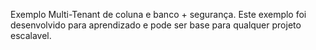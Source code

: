 Exemplo Multi-Tenant de coluna e banco + segurança. Este exemplo foi desenvolvido para aprendizado e pode ser base para qualquer projeto escalavel.
